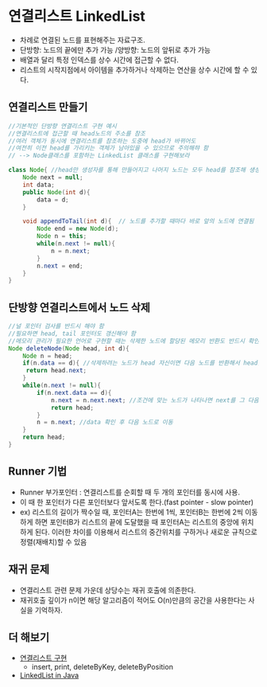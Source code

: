 # 연결리스트 LinkedList

- 차례로 연결된 노드를 표현해주는 자료구조. 
- 단방향: 노드의 끝에만 추가 가능 /양방향: 노드의 앞뒤로 추가 가능 
- 배열과 달리 특정 인덱스를 상수 시간에 접근할 수 없다.
- 리스트의 시작지점에서 아이템을 추가하거나 삭제하는 연산을 상수 시간에 할 수 있다.

## 연결리스트 만들기

```java
//기본적인 단방향 연결리스트 구현 예시
//연결리스트에 접근할 때 head노드의 주소를 참조
//여러 객체가 동시에 연결리스트를 참조하는 도중에 head가 바뀌어도
//여전히 이전 head를 가리키는 객체가 남아있을 수 있으므로 주의해햐 함
// --> Node클래스를 포함하는 LinkedList 클래스를 구현해보라

class Node{ //head만 생성자를 통해 만들어지고 나머지 노드는 모두 head를 참조해 생성 및 연결된다
    Node next = null;
    int data;
    public Node(int d){
        data = d;
    }

    void appendToTail(int d){  // 노드를 추가할 때마다 바로 앞의 노드에 연결됨
        Node end = new Node(d); 
        Node n = this; 
        while(n.next != null){ 
            n = n.next;
        }
        n.next = end; 
    }
}
```

## 단방향 연결리스트에서 노드 삭제
```java
//널 포인터 검사를 반드시 해야 함
//필요하면 head, tail 포인터도 갱신해야 함
//메모리 관리가 필요한 언어로 구현할 때는 삭제한 노드에 할당된 메모리 반환도 반드시 확인
Node deleteNode(Node head, int d){
    Node n = head;
    if(n.data == d){ //삭제하려는 노드가 head 자신이면 다음 노드를 반환해서 head를 변경
     return head.next;
    }
    while(n.next != null){
        if(n.next.data == d){
            n.next = n.next.next; //조건에 맞는 노드가 나타나면 next를 그 다음 노드로 변경 
            return head;
        }
        n = n.next; //data 확인 후 다음 노드로 이동
    }
    return head;
}
```

## Runner 기법
- Runner 부가포인터 : 연결리스트를 순회할 때 두 개의 포인터를 동시에 사용.
- 이 때 한 포인터가 다른 포인터보다 앞서도록 한다.(fast pointer - slow pointer)
- ex) 리스트의 길이가 짝수일 때, 포인터A는 한번에 1씩, 포인터B는 한번에 2씩 이동하게 하면 포인터B가 리스트의 끝에 도달했을 때 포인터A는 리스트의 중앙에 위치하게 된다. 이러한 차이를 이용해서 리스트의 중간위치를 구하거나 새로운 규칙으로 정렬(재배치)할 수 있음

## 재귀 문제
- 연결리스트 관련 문제 가운데 상당수는 재귀 호출에 의존한다.
- 재귀호출 깊이가 n이면 해당 알고리즘이 적어도 O(n)만큼의 공간을 사용한다는 사실을 기억하자.




## 더 해보기
- [연결리스트 구현](https://www.geeksforgeeks.org/implementing-a-linked-list-in-java-using-class/)
  - insert, print, deleteByKey, deleteByPosition
- [LinkedList in Java](https://docs.oracle.com/javase/8/docs/api/java/util/LinkedList.html)  